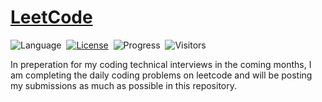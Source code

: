 # [LeetCode](https://leetcode.com/problemset/all/)

![Language](https://img.shields.io/badge/language-Python%20%2F%20Java-orange.svg)&nbsp;
[![License](https://img.shields.io/badge/license-MIT-blue.svg)](./LICENSE.md)&nbsp;
![Progress](https://img.shields.io/badge/progress-45%20%2F%203213-ff69b4.svg)&nbsp;
![Visitors](https://visitor-badge.laobi.icu/badge?page_id=TALLEC-Scott.LeetCode)

<!-- ![Update](https://img.shields.io/badge/update-daily-green.svg)&nbsp; -->

In preperation for my coding technical interviews in the coming months, I am completing the daily coding problems on leetcode and will be posting my submissions as much as possible in this repository.

